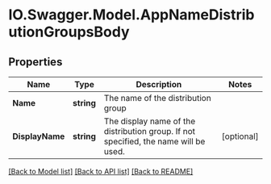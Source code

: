 # IO.Swagger.Model.AppNameDistributionGroupsBody
## Properties

Name | Type | Description | Notes
------------ | ------------- | ------------- | -------------
**Name** | **string** | The name of the distribution group | 
**DisplayName** | **string** | The display name of the distribution group. If not specified, the name will be used. | [optional] 

[[Back to Model list]](../README.md#documentation-for-models) [[Back to API list]](../README.md#documentation-for-api-endpoints) [[Back to README]](../README.md)

